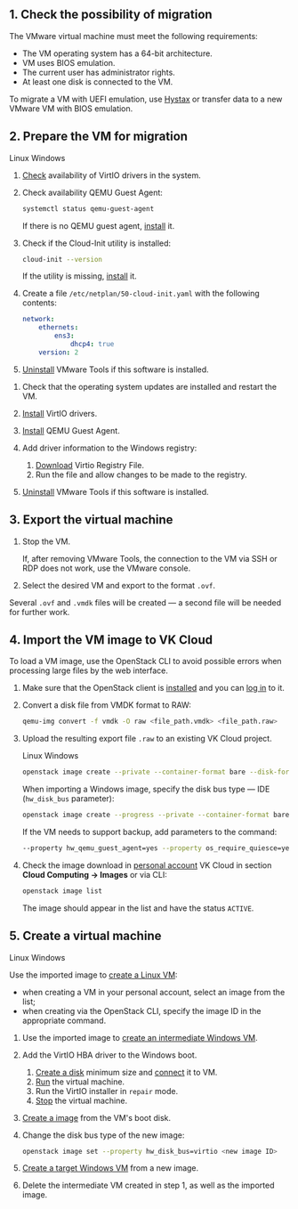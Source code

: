 ## 1. Check the possibility of migration

The VMware virtual machine must meet the following requirements:

- The VM operating system has a 64-bit architecture.
- VM uses BIOS emulation.
- The current user has administrator rights.
- At least one disk is connected to the VM.

<info>

To migrate a VM with UEFI emulation, use [Hystax](/en/additionals/hystax/migration) or transfer data to a new VMware VM with BIOS emulation.

</info>

## 2. Prepare the VM for migration

<tabs>
<tablist>
<tab>Linux</tab>
<tab>Windows</tab>
</tablist>
<tabpanel>

1. [Check](https://www.tencentcloud.com/document/product/213/9929) availability of VirtIO drivers in the system.
2. Check availability QEMU Guest Agent:

   ```bash
   systemctl status qemu-guest-agent
   ```

   If there is no QEMU guest agent, [install](https://pve.proxmox.com/wiki/Qemu-guest-agent) it.

3. Check if the Cloud-Init utility is installed:

   ```bash
   cloud-init --version
   ```

   If the utility is missing, [install](https://www.ibm.com/docs/en/powervc-cloud/2.0.0?topic=init-installing-configuring-cloud-linux) it.

4. Create a file `/etc/netplan/50-cloud-init.yaml` with the following contents:

   ```yaml
   network:
       ethernets:
           ens3:
               dhcp4: true
       version: 2
   ```

5. [Uninstall](https://docs.vmware.com/en/VMware-Tools/12.0.0/com.vmware.vsphere.vmwaretools.doc/GUID-6F7BE33A-3B8A-4C57-9C35-656CE05BE22D.html) VMware Tools if this software is installed.

</tabpanel>
<tabpanel>

1. Check that the operating system updates are installed and restart the VM.
2. [Install](https://github.com/virtio-win/virtio-win-pkg-scripts/blob/master/README.md) VirtIO drivers.
3. [Install](https://pve.proxmox.com/wiki/Qemu-guest-agent) QEMU Guest Agent.
4. Add driver information to the Windows registry:

   1. [Download](http://migration.platform9.com.s3-us-west-1.amazonaws.com/virtio.reg) Virtio Registry File.
   2. Run the file and allow changes to be made to the registry.

5. [Uninstall](https://docs.vmware.com/en/VMware-Tools/12.0.0/com.vmware.vsphere.vmwaretools.doc/GUID-6F7BE33A-3B8A-4C57-9C35-656CE05BE22D.html) VMware Tools if this software is installed.

</tabpanel>
</tabs>

## 3. Export the virtual machine

1. Stop the VM.

   <info>

   If, after removing VMware Tools, the connection to the VM via SSH or RDP does not work, use the VMware console.

   </info>

2. Select the desired VM and export to the format `.ovf`.

Several `.ovf` and `.vmdk` files will be created — a second file will be needed for further work.

## 4. Import the VM image to VK Cloud

To load a VM image, use the OpenStack CLI to avoid possible errors when processing large files by the web interface.

1. Make sure that the OpenStack client is [installed](/en/tools-for-using-services/cli/openstack-cli) and you can [log in](/en/tools-for-using-services/cli/openstack-cli) to it.
2. Convert a disk file from VMDK format to RAW:

   ```bash
   qemu-img convert -f vmdk -O raw <file_path.vmdk> <file_path.raw>
   ```  

3. Upload the resulting export file `.raw` to an existing VK Cloud project.

   <tabs>
   <tablist>
   <tab>Linux</tab>
   <tab>Windows</tab>
   </tablist>

   <tabpanel>

   ```bash
   openstack image create --private --container-format bare --disk-format raw --property store=s3 --file <file_path.raw> <image name>
   ```

   </tabpanel>
   <tabpanel>

   When importing a Windows image, specify the disk bus type — IDE (`hw_disk_bus` parameter):

   ```bash
   openstack image create --progress --private --container-format bare --disk-format raw <file_path.raw> --property store=s3 --property os_type=windows --property hw_disk_bus=ide --min-disk 40 <image name>
   ```

   </tabpanel>
   </tabs>

   If the VM needs to support backup, add parameters to the command:

   ```bash
   --property hw_qemu_guest_agent=yes --property os_require_quiesce=yes
   ```

4. Check the image download in [personal account](https://msk.cloud.vk.com/app/en/) VK Cloud in section **Cloud Computing → Images** or via CLI:

   ```bash
   openstack image list
   ```

   The image should appear in the list and have the status `ACTIVE`.

## 5. Create a virtual machine

<tabs>
<tablist>
<tab>Linux</tab>
<tab>Windows</tab>
</tablist>

<tabpanel>

Use the imported image to [create a Linux VM](/en/base/iaas/service-management/vm/vm-create#create_a_vm):

- when creating a VM in your personal account, select an image from the list;
- when creating via the OpenStack CLI, specify the image ID in the appropriate command.

</tabpanel>

<tabpanel>

1. Use the imported image to [create an intermediate Windows VM](/en/base/iaas/service-management/vm/vm-create#create_a_vm).
2. Add the VirtIO HBA driver to the Windows boot.

   1. [Create a disk](/en/base/iaas/service-management/volumes#creating_a_disk) minimum size and [connect](/en/base/iaas/service-management/volumes#connecting_a_disk_to_a_vm) it to VM.
   2. [Run](/en/base/iaas/service-management/vm/vm-manage#starting_stopping_reboot_the_vm) the virtual machine.
   3. Run the VirtIO installer in `repair` mode.
   4. [Stop](/en/base/iaas/service-management/vm/vm-manage#starting_stopping_reboot_the_vm) the virtual machine.

3. [Create a image](/en/base/iaas/service-management/images/images-manage#creating_an_image) from the VM's boot disk.
4. Change the disk bus type of the new image:

   ```bash
   openstack image set --property hw_disk_bus=virtio <new image ID>
   ```

5. [Create a target Windows VM](/en/base/iaas/service-management/vm/vm-create#create_a_vm) from a new image.
6. Delete the intermediate VM created in step 1, as well as the imported image.

</tabpanel>
</tabs>
